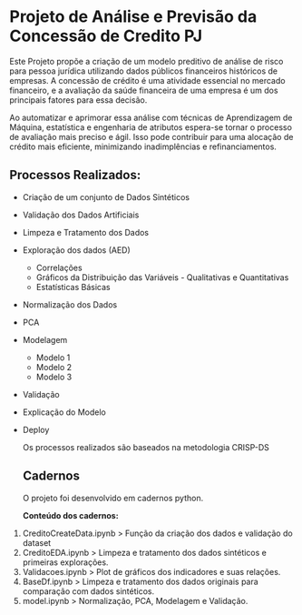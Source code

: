 # Projeto de Análise e Previsão da Concessão de Credito PJ

Este Projeto propõe a criação de um modelo preditivo de análise de risco para pessoa jurídica utilizando
dados públicos financeiros históricos de empresas. A concessão de crédito é uma atividade essencial no
mercado financeiro, e a avaliação da saúde financeira de uma empresa é um dos principais fatores para
essa decisão.

Ao automatizar e aprimorar essa análise com técnicas de Aprendizagem de Máquina, estatística e
engenharia de atributos espera-se tornar o processo de avaliação mais preciso e ágil. Isso pode contribuir
para uma alocação de crédito mais eficiente, minimizando inadimplências e refinanciamentos.

## Processos Realizados:

* Criação de um conjunto de Dados Sintéticos
* Validação dos Dados Artificiais
* Limpeza e Tratamento dos Dados
* Exploração dos dados (AED)
  - Correlações
  - Gráficos da Distribuição das Variáveis - Qualitativas e Quantitativas
  - Estatísticas Básicas    
* Normalização dos Dados
* PCA
* Modelagem
    - Modelo 1
    - Modelo 2
    - Modelo 3
* Validação
* Explicação do Modelo
* Deploy

  Os processos realizados são baseados na metodologia CRISP-DS

  ## Cadernos
  
  O projeto foi desenvolvido em cadernos python.
  
  **Conteúdo dos cadernos:**
1. CreditoCreateData.ipynb > Função da criação dos dados e validação do dataset
2.  CreditoEDA.ipynb > Limpeza e tratamento dos dados sintéticos e primeiras explorações.
3. Validacoes.ipynb > Plot de gráficos dos indicadores e suas relações.
4. BaseDf.ipynb > Limpeza e tratamento dos dados originais para comparação com dados sintéticos.
5. model.ipynb > Normalização, PCA, Modelagem e Validação.
